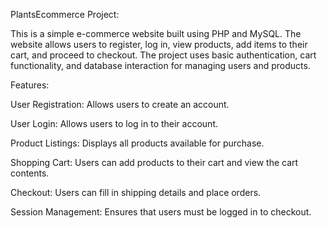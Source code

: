 PlantsEcommerce Project:

This is a simple e-commerce website built using PHP and MySQL. The website allows users to register, log in, view products, add items to their cart, and proceed to checkout. The project uses basic authentication, cart functionality, and database interaction for managing users and products.

Features:

User Registration: Allows users to create an account.

User Login: Allows users to log in to their account.

Product Listings: Displays all products available for purchase.

Shopping Cart: Users can add products to their cart and view the cart contents.

Checkout: Users can fill in shipping details and place orders.

Session Management: Ensures that users must be logged in to checkout.

